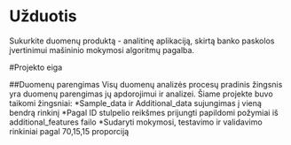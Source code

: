 # Užduotis

Sukurkite duomenų produktą - analitinę aplikaciją, skirtą banko paskolos įvertinimui mašininio mokymosi algoritmų pagalba.

#Projekto eiga

##Duomenų parengimas
Visų duomenų analizės procesų pradinis žingsnis yra duomenų parengimas jų apdorojimui ir analizei. Šiame projekte buvo taikomi žingsniai:
*Sample_data ir Additional_data sujungimas į vieną bendrą rinkinį
*Pagal ID stulpelio reikšmes prijungti papildomi požymiai iš additional_features failo
*Sudaryti mokymosi, testavimo ir validavimo rinkiniai pagal 70,15,15 proporciją
